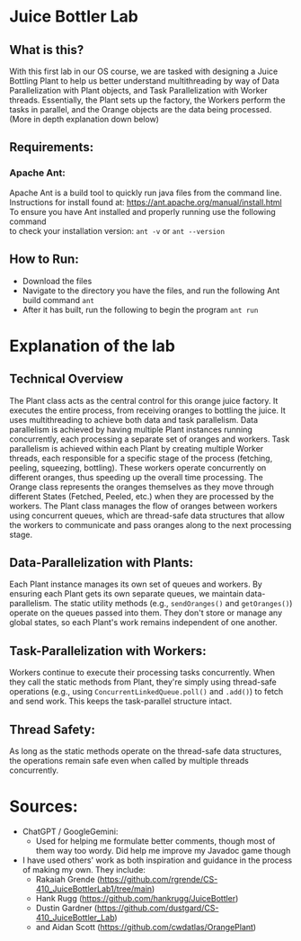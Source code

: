 # Juice Bottler Lab

## What is this?

With this first lab in our OS course, we are tasked with designing a Juice Bottling Plant to help us better understand
multithreading by way of Data Parallelization with Plant objects, and Task Parallelization with Worker threads.
Essentially, the Plant sets up the factory, the Workers perform the tasks in parallel, and the Orange objects
are the data being processed. (More in depth explanation down below)

## Requirements:

### Apache Ant:

Apache Ant is a build tool to quickly run java files from the command line.
Instructions for install found at: https://ant.apache.org/manual/install.html  
To ensure you have Ant installed and properly running use the following command  
to check your installation version: `ant -v` or `ant --version`

## How to Run:

- Download the files
- Navigate to the directory you have the files, and run
  the following Ant build command `ant`
- After it has built, run the following to begin the program `ant run`

# Explanation of the lab

## Technical Overview

The Plant class acts as the central control for this orange juice factory.
It executes the entire process, from receiving oranges to bottling the juice.
It uses multithreading to achieve both data and task parallelism.
Data parallelism is achieved by having multiple Plant instances running concurrently,
each processing a separate set of oranges and workers. Task parallelism is achieved within each
Plant by creating multiple Worker threads, each responsible for a specific stage of
the process (fetching, peeling, squeezing, bottling). These workers operate concurrently
on different oranges, thus speeding up the overall time processing. The Orange class represents
the oranges themselves as they move through different States (Fetched, Peeled, etc.) when
they are processed by the workers. The Plant class manages the flow of oranges between
workers using concurrent queues, which are thread-safe data structures that allow the
workers to communicate and pass oranges along to the next processing stage.

## Data-Parallelization with Plants:

Each Plant instance manages its own set of queues and workers.
By ensuring each Plant gets its own separate queues, we maintain data-parallelism.
The static utility methods (e.g., `sendOranges()` and `getOranges()`) operate on
the queues passed into them. They don't store or manage any global states,
so each Plant's work remains independent of one another.

## Task-Parallelization with Workers:

Workers continue to execute their processing tasks concurrently.
When they call the static methods from Plant, they're simply using thread-safe
operations (e.g., using `ConcurrentLinkedQueue.poll()` and `.add()`) to fetch and
send work. This keeps the task-parallel structure intact.

## Thread Safety:

As long as the static methods operate on the thread-safe data structures, the
operations remain safe even when called by multiple threads concurrently.

# Sources:

- ChatGPT / GoogleGemini:
    - Used for helping me formulate better comments, though most of them way too wordy. Did help me improve my Javadoc
      game though
- I have used others' work as both inspiration and guidance in the process of making my own. They include:
    - Rakaiah Grende (https://github.com/rgrende/CS-410_JuiceBottlerLab1/tree/main)
    - Hank Rugg (https://github.com/hankrugg/JuiceBottler)
    - Dustin Gardner (https://github.com/dustgard/CS-410_JuiceBottler_Lab)
    - and Aidan Scott (https://github.com/cwdatlas/OrangePlant)
